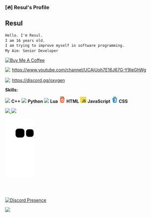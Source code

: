 ### [🔥] Resul's Profile

## Resul

```css
Hello, I'm Resul. 
I am 16 years old, 
I am trying to improve myself in software programming.
My Aim: Senior Developer
```

<a href="https://www.buymeacoffee.com/resull" target="_blank"><img src="https://cdn.buymeacoffee.com/buttons/v2/default-yellow.png" alt="Buy Me A Coffee" style="height: 60px !important;width: 217px !important;" ></a>
 
<img align="left" width="22px" src="https://cdn.jsdelivr.net/npm/simple-icons@v3/icons/youtube.svg" /> https://www.youtube.com/channel/UCAjUoh7E16J67G-Y9leGhWg <br><br>
<img align="left" width="22px" src="https://cdn-icons-png.flaticon.com/512/2111/2111370.png" /> https://discord.gg/oxygen

**Skills:**  

<code><img height="20" src="https://e7.pngegg.com/pngimages/46/626/png-clipart-c-logo-the-c-programming-language-computer-icons-computer-programming-source-code-programming-miscellaneous-template.png"></code> **C++**
<code><img height="20" src="https://upload.wikimedia.org/wikipedia/commons/thumb/c/c3/Python-logo-notext.svg/1200px-Python-logo-notext.svg.png"></code> **Python**
<code><img height="20" src="https://upload.wikimedia.org/wikipedia/commons/thumb/c/cf/Lua-Logo.svg/640px-Lua-Logo.svg.png"></code> **Lua**
<code><img height="20" src="https://raw.githubusercontent.com/github/explore/5c058a388828bb5fde0bcafd4bc867b5bb3f26f3/topics/html/html.png"></code> **HTML**
<code><img height="20" src="https://raw.githubusercontent.com/github/explore/80688e429a7d4ef2fca1e82350fe8e3517d3494d/topics/javascript/javascript.png"></code> **JavaScript**
<code><img height="20" src="https://raw.githubusercontent.com/github/explore/80688e429a7d4ef2fca1e82350fe8e3517d3494d/topics/css/css.png"></code> **CSS**

<div>
  <a href="https://github.com/ResuIl">
  <img height="180em" src="https://github-readme-stats.vercel.app/api?username=ResuIl&show_icons=true&theme=dracula&include_all_commits=true&count_private=true"/>
  <img height="180em" src="https://github-readme-stats.vercel.app/api/top-langs/?username=ResuIl&layout=compact&langs_count=7&theme=dracula"/>
</div>

![Snake animation](https://github.com/rafaballerini/rafaballerini/blob/output/github-contribution-grid-snake.svg)
  
  <br><br>
 
 [![Discord Presence](https://lanyard.cnrad.dev/api/415885597987831808)](https://discord.com/users/415885597987831808)


![](https://komarev.com/ghpvc/?username=ResuIl&label=PROFILE+VIEWS)
